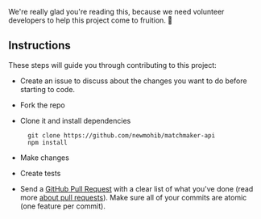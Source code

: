 We're really glad you're reading this, because we need volunteer developers to help this project come to fruition. 👏

## Instructions

These steps will guide you through contributing to this project:

- Create an issue to discuss about the changes you want to do before starting to code.
- Fork the repo
- Clone it and install dependencies

		git clone https://github.com/newmohib/matchmaker-api
		npm install

- Make changes
- Create tests
- Send a [GitHub Pull Request](https://github.com/newmohib/matchmaker-api/compare?expand=1) with a clear list of what you've done (read more [about pull requests](https://help.github.com/articles/about-pull-requests/)). Make sure all of your commits are atomic (one feature per commit).
